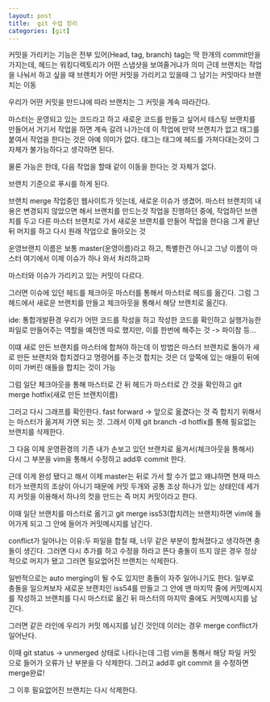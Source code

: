 ```yaml
---
layout: post
title:  git 수업 정리
categories: [git]
---
```


커밋을 가리키는 기능은 전부 있어(Head, tag, branch)
tag는 딱 한개의 commit만을 가지는데, 헤드는 워킹디렉토리가 어떤 스냅샷을 보여줄거냐가 의미
근데 브랜치는 작업을 나눠서 하고 싶을 때 브랜치가 어떤 커밋을 가리키고 있을때 그 남기는 커밋마다 브랜치는 이동

우리가 어떤 커밋을 만드냐에 따라 브랜치는 그 커밋을 계속 따라간다.

마스터는 운영되고 있는 코드라고 하고 새로운 코드를 만들고 싶어서 테스팅 브랜치를 만들어서 거기서 작업을 하면
계속 갈려 나가는데 이 작업에 만약 브랜치가 없고 태그를 붙여서 작업을 한다는 것은 아예 의미가 없다.
태그는 태그에 헤드를 가져다대는것이 그 자체가 불가능하다고 생각하면 된다.

물론 가능은 한데, 다음 작업을 할때 같이 이동을 한다는 것 자체가 없다.

브랜치 기준으로 푸시를 하게 된다.

브랜치 merge
작업중인 웹사이트가 잇는데, 새로운 이슈가 생겼어. 마스터 브랜치의 내용은 변경되지 않았으면 해서 브랜치를 만드는것
작업을 진행하던 중에, 작업하던 브랜치를 두고 다른 마스터 브랜치로 가서 새로운 브랜치를 만들어 작업을 한다음 그게 끝난 뒤 머지를 하고 다시 원래 작업으로 돌아오는 것

운영브랜치 이름은 보통 master(운영이름)라고 하고, 특별한건 아니고 그냥 이름이 마스터
여기에서 이제 이슈가 하나 와서 처리하고파

마스터와 이슈가 가리키고 있는 커밋이 다르다.

그러면 이슈에 있던 헤드를 체크아웃 마스터를 통해서 마스터로 헤드를 옮긴다.
그럼 그 헤드에서 새로운 브랜치를 만들고 체크아웃을 통해서 해당 브랜치로 옮긴다.

ide: 통합개발환경
우리가 어떤 코드를 작성을 하고 작성한 코드를 확인하고 실행가능한 파일로 만들어주는 역할을 예전엔 따로 했지만, 이를 한번에 해주는 것 -> 파이참 등...

이떄 새로 만든 브랜치를 마스터에 합쳐야 하는데 이 방법은 마스터 브랜치로 돌아가 새로 만든 브랜치와 합치겠다고 명령어를 주는것
합치는 것은 더 앞쪽에 있는 애들이 뒤에 이미 가버린 애들을 합치는 것이 가능

그럼 일단 체크아웃을 통해 마스터로 간 뒤 헤드가 마스터로 간 것을 확인하고
git merge hotfix(새로 만든 브랜치이름)

그러고 다시 그래프를 확인한다.
fast forward -> 앞으로 옮겼다는 것
즉 합치기 위해서는 마스터가 옮겨져 가면 되는 것.
그래서 이제 git branch -d hotfix를 통해 필요없는 브랜치를 삭제한다.

그 다음 이제 운영환경의 기존 내가 손보고 있던 브랜치로 옮겨서(체크아웃을 통해서)
다시 그 부분을 vim을 통해서 수정하고 add후 commit 한다.

근데 이게 완성 됐다고 해서 이제 master는 뒤로 가서 할 수가 없고
왜냐하면 현재 마스터가 브랜치의 조상이 아니기 때문에 커밋 두개와 공통 조상 하나가 있는 상태인데
세가지 커밋을 이용해서 하나의 컷을 만드는 즉 머지 커밋이라고 한다.

이때 일단 브랜치를 마스터로 옮기고 git merge iss53(합치려는 브랜치)하면 vim에 들어가게 되고
그 안에 들어가 커밋메시지를 남긴다.

conflict가 일어나는 이유:두 파일을 합칠 때, 너무 같은 부분이 합쳐졌다고 생각하면 충돌이 생긴다.
그러면 다시 추가를 하고 수정을 하라고 뜬다
충돌이 뜨지 않은 경우 정상적으로 머지가 됐고 그러면 필요없어진 브랜치는 삭제한다.

일반적으로는 auto merging이 될 수도 있지만 충돌이 자주 일어나기도 한다.
일부로 충돌을 일으켜보자
새로운 브랜치인 iss54를 만들고 그 안에 맨 마지막 줄에 커밋메시지를 작성하고
브랜치를 다시 마스터로 옮긴 뒤 마스터의 마지막 줄에도 커밋메시지를 남긴다.

그러면 같은 라인에 우리가 커밋 메시지를 남긴 것인데
이러는 경우 merge conflict가 일어난다.

이때 git status -> unmerged 상태로 나타나는데
그럼 vim을 통해서 해당 파일 커밋으로 들어가
오류가 난 부분을 다 삭제한다.
그러고 add후 git commit 을 수정하면 merge완료!

그 이후 필요없어진 브랜치는 다시 삭제한다.
